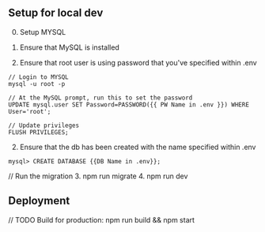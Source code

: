## Setup for local dev

0. Setup MYSQL

0. Ensure that MySQL is installed
1. Ensure that root user is using password that you've specified within .env

```
// Login to MYSQL
mysql -u root -p

// At the MySQL prompt, run this to set the password
UPDATE mysql.user SET Password=PASSWORD({{ PW Name in .env }}) WHERE User='root';

// Update privileges
FLUSH PRIVILEGES;
```

2. Ensure that the db has been created with the name specified within .env

```
mysql> CREATE DATABASE {{DB Name in .env}};
```

// Run the migration
3. npm run migrate
4. npm run dev

## Deployment
// TODO
Build for production: npm run build && npm start
